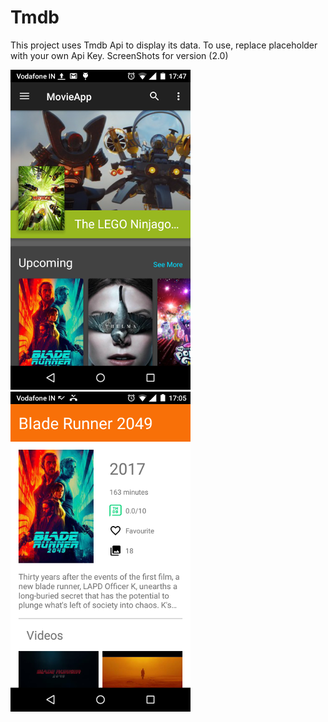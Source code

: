# Tmdb
This project uses Tmdb Api to display its data. To use, replace placeholder with your own Api Key.
ScreenShots for version (2.0)

![alt text](https://github.com/Cnikhil7/Tmdb/blob/master/Screenshot_2017-09-25-17-47-28.png)
![alt text](https://github.com/Cnikhil7/Tmdb/blob/master/Screenshot_2017-09-25-17-05-52.png)
